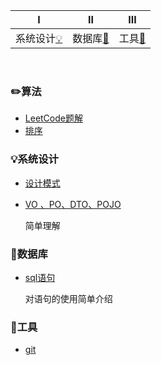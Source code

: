 |       Ⅰ       |                     Ⅱ                      |              Ⅲ               |
| :-----------: | :----------------------------------------: | :--------------------------: |
| 系统设计[:bulb:](#bulb系统设计) | 数据库[:floppy_disk:](#floppy_disk数据库) | 工具[:hammer:](#hammer工具) |

<br>

### :pencil2:算法
- [LeetCode题解](https://github.com/flymecode/MX-Notes/blob/master/db-note/simple_sql.md) 
- [排序](https://github.com/flymecode/MX-Notes/blob/master/db-note/simple_sql.md) 

### :bulb:系统设计
- [设计模式](https://github.com/flymecode/MX-Notes/blob/master/db-note/simple_sql.md) 

- [VO 、PO、DTO、POJO](https://github.com/flymecode/MX-Notes/blob/master/sc-note/model.md) 

  简单理解


### :floppy_disk:数据库

- [sql语句](https://github.com/flymecode/MX-Notes/blob/master/db-note/simple_sql.md)  

  对语句的使用简单介绍


### :hammer:工具
- [git](https://github.com/flymecode/MX-Notes/blob/master/git-note/git.md)
